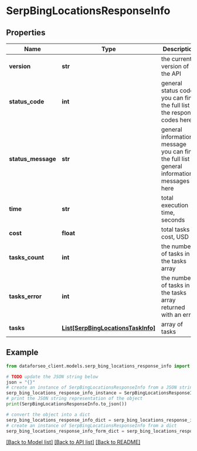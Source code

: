 # SerpBingLocationsResponseInfo


## Properties

Name | Type | Description | Notes
------------ | ------------- | ------------- | -------------
**version** | **str** | the current version of the API | [optional] 
**status_code** | **int** | general status code you can find the full list of the response codes here | [optional] 
**status_message** | **str** | general informational message you can find the full list of general informational messages here | [optional] 
**time** | **str** | total execution time, seconds | [optional] 
**cost** | **float** | total tasks cost, USD | [optional] 
**tasks_count** | **int** | the number of tasks in the tasks array | [optional] 
**tasks_error** | **int** | the number of tasks in the tasks array returned with an error | [optional] 
**tasks** | [**List[SerpBingLocationsTaskInfo]**](SerpBingLocationsTaskInfo.md) | array of tasks | [optional] 

## Example

```python
from dataforseo_client.models.serp_bing_locations_response_info import SerpBingLocationsResponseInfo

# TODO update the JSON string below
json = "{}"
# create an instance of SerpBingLocationsResponseInfo from a JSON string
serp_bing_locations_response_info_instance = SerpBingLocationsResponseInfo.from_json(json)
# print the JSON string representation of the object
print(SerpBingLocationsResponseInfo.to_json())

# convert the object into a dict
serp_bing_locations_response_info_dict = serp_bing_locations_response_info_instance.to_dict()
# create an instance of SerpBingLocationsResponseInfo from a dict
serp_bing_locations_response_info_form_dict = serp_bing_locations_response_info.from_dict(serp_bing_locations_response_info_dict)
```
[[Back to Model list]](../README.md#documentation-for-models) [[Back to API list]](../README.md#documentation-for-api-endpoints) [[Back to README]](../README.md)


